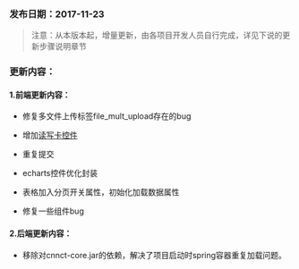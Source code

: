 ### 发布日期：2017-11-23

> 注意：从本版本起，增量更新，由各项目开发人员自行完成，详见下说的更新步骤说明章节

### 更新内容：

#### 1.前端更新内容：

* 修复多文件上传标签file\_mult\_upload存在的bug

* 增加[读写卡控件](/ji-ben-biao-dan-kong-jian/readcard-biao-qian.md)

* 重复提交

* echarts控件优化封装

* 表格加入分页开关属性，初始化加载数据属性

* 修复一些组件bug

#### 2.后端更新内容：

* 移除对cnnct-core.jar的依赖，解决了项目启动时spring容器重复加载问题。



